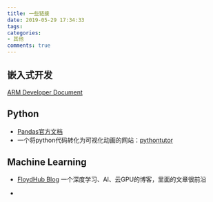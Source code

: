 ```yaml
---
title: 一些链接
date: 2019-05-29 17:34:33
tags:
categories:
- 其他
comments: true
---
```


## 嵌入式开发
[ARM Developer Document](http://infocenter.arm.com/help/index.jsp?topic=/com.arm.doc.dui0472m/vfb1478006546674.html#)

## Python
* [Pandas官方文档](http://pandas.pydata.org/)
* 一个将python代码转化为可视化动画的网站：[pythontutor](http://www.pythontutor.com/)


## Machine Learning
* [FloydHub Blog](https://blog.floydhub.com/)
一个深度学习、AI、云GPU的博客，里面的文章很前沿

*
